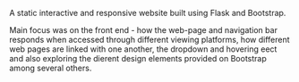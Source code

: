 A static interactive and responsive website built using Flask and Bootstrap.

Main focus was on the front end - how the web-page and navigation bar responds when accessed through di fferent viewing platforms, how di fferent web pages are linked with one another, the dropdown and hovering e ect and also exploring the
di erent design elements provided on Bootstrap among several others.

